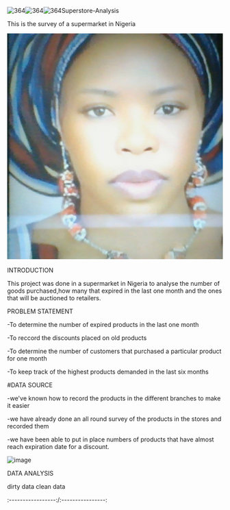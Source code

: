 ![364](https://github.com/user-attachments/assets/951c8751-9ded-453d-adc5-f68e016ba441)![364](https://github.com/user-attachments/assets/1cd9a30e-7424-4386-aed5-8ecd2666440f)![364](https://github.com/user-attachments/assets/db1a39e1-28fc-4123-a355-efe84e019e1c)Superstore-Analysis

This is the survey of a supermarket in Nigeria

![](chy2.jpg)

INTRODUCTION

This project was done in a supermarket in Nigeria to analyse the number of goods purchased,how many that expired in the last one month and the ones that will be auctioned to retailers.

PROBLEM STATEMENT

-To determine the number of expired products in the last one month

-To reccord the discounts placed on old products

-To determine the number of customers that purchased a particular product for one month

-To keep track of the highest products demanded in the last six months

#DATA SOURCE

-we've known  how to record the products in the different branches to make it easier

-we have already done an all round survey of the products in the stores and recorded them

-we have been able to put in place numbers of products that have almost reach expiration date for a discount.

![image](https://github.com/user-attachments/assets/30dc6474-9902-45a8-8388-a51266636001)



DATA ANALYSIS

dirty data              clean data

:-----------------:/:----------------:






